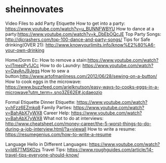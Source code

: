 # sheinnovates
Video Files to add 
Party Etiquette
How to get into a party: https://www.youtube.com/watch?v=u_BUNNFWBYU
How to dance at a party:https://www.youtube.com/watch?v=k_DbEbOQcJE
Top Party Songs: http://djcrashers.com/top-100-dance-and-party-songs/
Tips for Safe drinking(OVER 21): http://www.knowyourlimits.info/know%E2%80%A6-your-own-drinking


Home/Dorm Ec:
How to remove a stain:https://www.youtube.com/watch?v=ITmepPy1JCc
How to do Laundry: https://www.youtube.com/watch?v=OavAnJ9Jegs
How to sew a button:http://www.artofmanliness.com/2012/06/28/sewing-on-a-button/
How to cook eggs in the microwave: https://www.buzzfeed.com/arielknutson/easy-ways-to-cooks-eggs-in-a-microwave?utm_term=.sno3ZE62E#.jcdaeozjo






Formal Etiquette
Dinner Etiquette: https://www.youtube.com/watch?v=hFzz6EZmkq8 
Family Parties: https://www.youtube.com/watch?v=BahAbX7yWX8
Career Help: https://www.youtube.com/watch?v=BahAbX7yWX8
What not to do at interviews: http://www.cheatsheet.com/money-career/the-5-worst-things-to-do-during-a-job-interview.html/?a=viewall
How to write a resume: https://resumegenius.com/how-to-write-a-resume

Language
Hello in Different Languages: https://www.youtube.com/watch?v=Id67TMSKOzs
Travel Tips: https://www.roughguides.com/article/14-travel-tips-everyone-should-know/




